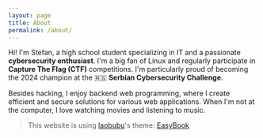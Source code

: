 ```yaml
---
layout: page
title: About
permalink: /about/
---
```


Hi! I'm Stefan, a high school student specializing in IT and a passionate __cybersecurity enthusiast__. 
I'm a big fan of Linux and regularly participate in __Capture The Flag (CTF)__ competitions. I'm particularly proud of becoming the 2024 champion at the 🇷🇸 __Serbian Cybersecurity Challenge__.

Besides hacking, I enjoy backend web programming, where I create efficient and secure solutions for various web applications. When I'm not at the computer, I love watching movies and listening to music.

> This website is using [laobubu](http://laobubu.net)'s theme: [EasyBook](https://github.com/laobubu/jekyll-theme-EasyBook)
